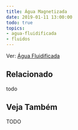 ```yaml
---
title: Água Magnetizada
date: 2019-01-11 13:00:00
todo: true
topics:
- agua-fluidificada
- fluidos
---
```


Ver: [Água Fluidificada](../agua-fluidificada)

## Relacionado
todo

## Veja Também
TODO

